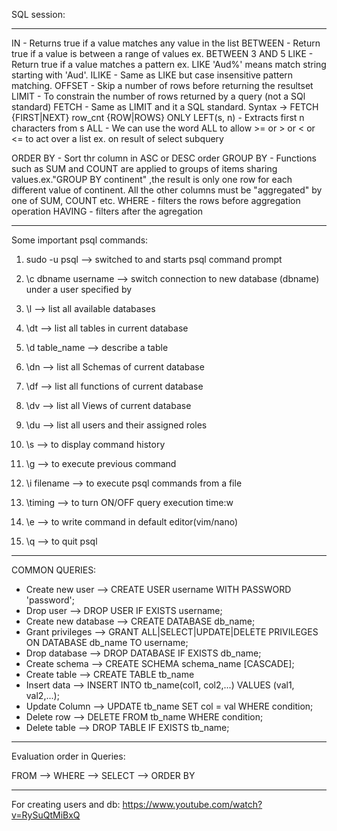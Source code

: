 SQL session:

------------------------------------------------------------------------------------------

IN 		- Returns true if a value matches any value in the list
BETWEEN 	- Return true if a value is between a range of values ex. BETWEEN 3 AND 5
LIKE		- Return true if a value matches a pattern ex. LIKE 'Aud%' means match string starting with 'Aud'.
ILIKE		- Same as LIKE but case insensitive pattern matching.
OFFSET 		- Skip a number of rows before returning the resultset 
LIMIT		- To constrain the number of rows returned by a query (not a SQl standard)
FETCH		- Same as LIMIT and it a SQL standard. Syntax -> FETCH {FIRST|NEXT} row_cnt {ROW|ROWS} ONLY
LEFT(s, n) 	- Extracts first n characters from s 
ALL		- We can use the word ALL to allow >= or > or < or <= to act over a list ex. on result of select subquery 

ORDER BY	- Sort thr column in ASC or DESC order
GROUP BY	- Functions such as SUM and COUNT are applied to groups of items sharing values.ex."GROUP BY continent" ,the result is only one row for each different value of continent. All the other columns must be "aggregated" by one of SUM, COUNT etc.
WHERE		- filters the rows before aggregation operation
HAVING		- filters after the agregation

------------------------------------------------------------------------------------------

Some important psql commands:

1. sudo -u <role name> psql 	--> switched to <role name> and starts psql command prompt
2. \c dbname username 		--> switch connection to new database (dbname) under a user specified by <username>
3. \l				--> list all available databases
4. \dt				--> list all tables in current database
5. \d table_name		--> describe a table
6. \dn				--> list all Schemas of current database
7. \df				--> list all functions of current database
8. \dv				--> list all Views of current database
9. \du				--> list all users and their assigned roles

10. \s				--> to display command history
11. \g				--> to execute previous command
12. \i filename			--> to execute psql commands from a file 
13. \timing			--> to turn ON/OFF query execution time:w
14. \e				--> to write command in default editor(vim/nano)
15. \q				--> to quit psql

------------------------------------------------------------------------------------------

COMMON QUERIES:

- Create new user 	--> CREATE USER username WITH PASSWORD 'password';
- Drop user		--> DROP USER IF EXISTS username;
- Create new database 	--> CREATE DATABASE db_name;
- Grant privileges	--> GRANT ALL|SELECT|UPDATE|DELETE PRIVILEGES ON DATABASE db_name TO username;
- Drop database		--> DROP DATABASE IF EXISTS db_name;
- Create schema		--> CREATE SCHEMA schema_name [CASCADE];
- Create table		--> CREATE TABLE tb_name
- Insert data		--> INSERT INTO tb_name(col1, col2,...) VALUES (val1, val2,...);
- Update Column		--> UPDATE tb_name SET col = val WHERE condition;
- Delete row		--> DELETE FROM tb_name WHERE condition;
- Delete table		--> DROP TABLE IF EXISTS tb_name;

-----------------------------------------------------------------------------------------

Evaluation order in Queries:

FROM --> WHERE --> SELECT --> ORDER BY

------------------------------------------------------------------------------------------

For creating users and db:
https://www.youtube.com/watch?v=RySuQtMiBxQ